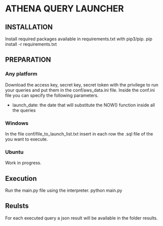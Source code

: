 # ATHENA QUERY LAUNCHER

##  INSTALLATION 
Install required packages available in requirements.txt with pip3/pip.
pip install -r requirements.txt

## PREPARATION
### Any platform
Download the access key, secret key, secret token with the privilege to run your queries and put them
in the conf/aws_data.ini file.
Inside the conf.ini file you can specify the following parameters.
- launch_date: the date that will substitute the NOW() function inside all the queries

### Windows
In the file conf/file_to_launch_list.txt insert in each row the .sql file of the you want to execute.

### Ubuntu
Work in progress.

## Execution
Run the main.py file using the interpreter.
python main.py

## Reulsts 
For each executed query a json result will be available in the folder results.